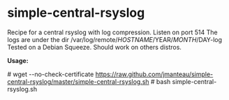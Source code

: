 simple-central-rsyslog
======================

Recipe for a central rsyslog with log compression.
Listen on port 514
The logs are under the dir /var/log/remote/$HOSTNAME/$YEAR/$MONTH/$DAY-log
Tested on a Debian Squeeze. Should work on others distros.

**Usage:**  

   \# wget --no-check-certificate https://raw.github.com/jmanteau/simple-central-rsyslog/master/simple-central-rsyslog.sh
   \# bash simple-central-rsyslog.sh